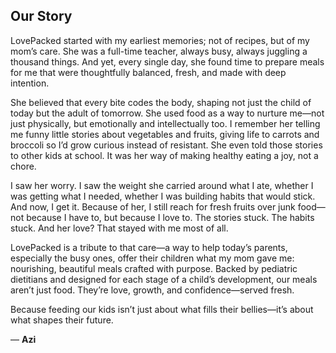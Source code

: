 ## Our Story

LovePacked started with my earliest memories; not of recipes, but of my mom’s care. She was a full-time teacher, always busy, always juggling a thousand things. And yet, every single day, she found time to prepare meals for me that were thoughtfully balanced, fresh, and made with deep intention.

She believed that every bite codes the body, shaping not just the child of today but the adult of tomorrow. She used food as a way to nurture me—not just physically, but emotionally and intellectually too. I remember her telling me funny little stories about vegetables and fruits, giving life to carrots and broccoli so I’d grow curious instead of resistant. She even told those stories to other kids at school. It was her way of making healthy eating a joy, not a chore.

I saw her worry. I saw the weight she carried around what I ate, whether I was getting what I needed, whether I was building habits that would stick. And now, I get it. Because of her, I still reach for fresh fruits over junk food—not because I have to, but because I love to. The stories stuck. The habits stuck. And her love? That stayed with me most of all.

LovePacked is a tribute to that care—a way to help today’s parents, especially the busy ones, offer their children what my mom gave me: nourishing, beautiful meals crafted with purpose. Backed by pediatric dietitians and designed for each stage of a child’s development, our meals aren’t just food. They’re love, growth, and confidence—served fresh.

Because feeding our kids isn’t just about what fills their bellies—it’s about what shapes their future.

— **Azi**